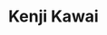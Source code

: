 ---
title: "Kenji Kawai"
summary: "Japanese music composer, for motion pictures, anime movies, video games and televised programs. Born April 23, 1957 in Shinagawa, Tokyo, Japan. He has contributed to the musical scores for numerous films from Japan and other countries in Asia, working in film genres as diverse as anime, horror, sci-fi and historical epic. Among his credits are 's The Seven Swords; 's films The Red Spectacles, StrayDog: Kerberos Panzer Cops, Ghost in the Shell and Avalon; the anime adaptations of 's Ranma ½ and Maison Ikkoku; and Hideo Nakata's films Ring, Ring 2, Chaos, Dark Water and Kaidan."
image: "kenji-kawai.jpg"
---